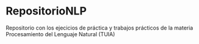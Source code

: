 # RepositorioNLP
Repositorio con los ejecicios de práctica y trabajos prácticos de la materia Procesamiento del Lenguaje Natural (TUIA)
